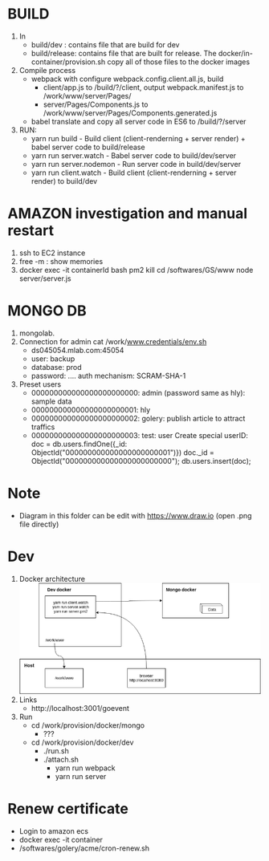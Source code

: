 # BUILD
1. In 
   - build/dev : contains file that are build for dev
   - build/release: contains file that are built for release.
     The docker/in-container/provision.sh copy all of those files to the docker images
2. Compile process
   - webpack with configure webpack.config.client.all.js, build
     + client/app.js to /build/?/client, output webpack.manifest.js to /work/www/server/Pages/ 
     + server/Pages/Components.js to /work/www/server/Pages/Components.generated.js
   - babel translate and copy all server code in ES6 to /build/?/server
2. RUN:
   - yarn run build - Build client (client-renderning + server render) + babel server code to build/release
   - yarn run server.watch - Babel server code to build/dev/server
   - yarn run server.nodemon - Run server code in build/dev/server
   - yarn run client.watch - Build client (client-renderning + server render) to build/dev
  
# AMAZON investigation and manual restart
1. ssh to EC2 instance
2. free -m : show memories
3. docker exec -it containerId bash
   pm2 kill
   cd /softwares/GS/www
   node server/server.js
   
# MONGO DB
1. mongolab.
2. Connection for admin
   cat /work/www.credentials/env.sh
   - ds045054.mlab.com:45054
   - user: backup
   - database: prod
   - password: ....
     auth mechanism: SCRAM-SHA-1
3. Preset users
   - 000000000000000000000000:  admin (password same as hly): sample data
   - 000000000000000000000001:  hly
   - 000000000000000000000002:  golery: publish article to attract traffics
   - 000000000000000000000003:  test: user
   Create special userID:
   doc = db.users.findOne({_id: ObjectId("000000000000000000000001")})
   doc._id = ObjectId("000000000000000000000000");
   db.users.insert(doc);
# Note
- Diagram in this folder can be edit with https://www.draw.io (open .png file directly)
# Dev
1. Docker architecture
   ![Docker architecture](dev-architecture.png)
2. Links
	- http://localhost:3001/goevent
3. Run
	+ cd /work/provision/docker/mongo
		- ???
	+ cd /work/provision/docker/dev
		- ./run.sh
		- ./attach.sh
			- yarn run webpack
			- yarn run server
# Renew certificate
- Login to amazon ecs
- docker exec -it container
- /softwares/golery/acme/cron-renew.sh